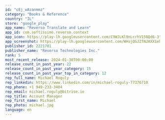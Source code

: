 ```yaml
---
id: "cEj_wAzanmmz"
category: "Books & Reference"
country: "IL"
store: "google_play"
app_name: "Reverso Translate and Learn"
app_id: com.softissimo.reverso.context
app_icon: https://play-lh.googleusercontent.com/C9WJLKl9nLcrhV158Qd6-3fWauWUc7Cdr6E9CopKdjNaWpdERrdaIqjhNvOXr9InlyA
app_screenshot: https://play-lh.googleusercontent.com/WHsjQGJZfNJAXX1ehVHC2KOeeJin8tVMXd7WrvBxTgX80rr-n0Uw6GM17XdTL3j0Y10
publisher_id: 2221701
publisher_name: "Reverso Technologies Inc."
rank: 5
most_recent_release: 2024-01-30T00:00:00
release_count_in_past_year: 22
release_count_in_past_year_category: 15
release_count_in_past_year_top_in_category: 12
rep_full_name: Michael Roguly
rep_linkedin: https://www.linkedin.com/in/michael-roguly-77376710
rep_phone: +1 949-233-3404
rep_email: michael.roguly@bitrise.io
rep_title: Account Manager
rep_first_name: Michael
rep_photo: michael.jpg
language: en
---
```

